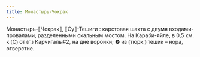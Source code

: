 ```yaml
---
title: Монастырь-Чокрак
---
```


Монастырь-⟦Чокрак⟧, ⟦Су⟧-Тешиги
: карстовая шахта с двумя входами-провалами, разделенными скальным мостом. На Караби-яйле, в 0,5 км. к ⦅С⦆ от ⦅г.⦆ Карчигалы#2, на дне воронки; ❷ из ⦅тюрк.⦆ тешик – нора, отверстие.
